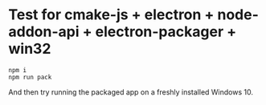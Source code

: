 # Test for cmake-js + electron + node-addon-api + electron-packager + win32

```
npm i
npm run pack
```

And then try running the packaged app on a freshly installed Windows 10.
